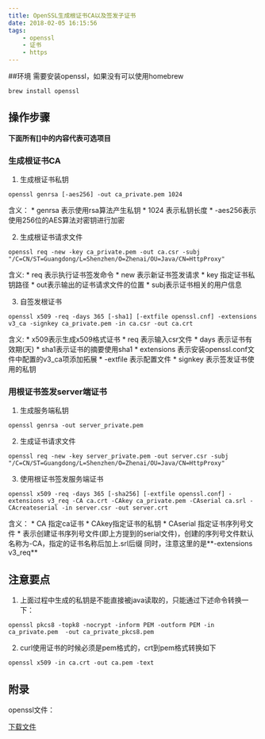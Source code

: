 ```yaml
---
title: OpenSSL生成根证书CA以及签发子证书
date: 2018-02-05 16:15:56
tags:
	- openssl
	- 证书
	- https
---
```


<!-- more -->

##环境
需要安装openssl，如果没有可以使用homebrew
```
brew install openssl
```

## 操作步骤
**下面所有[]中的内容代表可选项目**
### 生成根证书CA
1. 生成根证书私钥
```
openssl genrsa [-aes256] -out ca_private.pem 1024
```
含义：
	* genrsa 表示使用rsa算法产生私钥
	* 1024 表示私钥长度
	* -aes256表示使用256位的AES算法对密钥进行加密

2. 生成根证书请求文件
```
openssl req -new -key ca_private.pem -out ca.csr -subj "/C=CN/ST=Guangdong/L=Shenzhen/O=Zhenai/OU=Java/CN=HttpProxy"
```
含义:
	* req 表示执行证书签发命令
	* new 表示新证书签发请求
	* key 指定证书私钥路径
	* out表示输出的证书请求文件的位置
	* subj表示证书相关的用户信息

3. 自签发根证书
```
openssl x509 -req -days 365 [-sha1] [-extfile openssl.cnf] -extensions v3_ca -signkey ca_private.pem -in ca.csr -out ca.crt
```
含义:
	* x509表示生成x509格式证书
	* req 表示输入csr文件
	* days 表示证书有效期(天)
	* sha1表示证书的摘要使用sha1
	* extensions 表示安装openssl.conf文件中配置的v3_ca项添加拓展
	* -extfile 表示配置文件
	* signkey 表示签发证书使用的私钥

### 用根证书签发server端证书
1. 生成服务端私钥
```
openssl genrsa -out server_private.pem
```

2. 生成证书请求文件
```
openssl req -new -key server_private.pem -out server.csr -subj "/C=CN/ST=Guangdong/L=Shenzhen/O=Zhenai/OU=Java/CN=HttpProxy"
```

3. 使用根证书签发服务端证书
```
openssl x509 -req -days 365 [-sha256] [-extfile openssl.conf] -extensions v3_req -CA ca.crt -CAkey ca_private.pem -CAserial ca.srl -CAcreateserial -in server.csr -out server.crt
```
含义：
	* CA 指定ca证书
	* CAkey指定证书的私钥
	* CAserial 指定证书序列号文件
	* 表示创建证书序列号文件(即上方提到的serial文件)，创建的序列号文件默认名称为-CA，指定的证书名称后加上.srl后缀
同时，注意这里的是**-extensions v3_req** 


## 注意要点
1. 上面过程中生成的私钥是不能直接被java读取的，只能通过下述命令转换一下：
```
openssl pkcs8 -topk8 -nocrypt -inform PEM -outform PEM -in ca_private.pem  -out ca_private_pkcs8.pem
```

2. curl使用证书的时候必须是pem格式的，crt到pem格式转换如下
```
openssl x509 -in ca.crt -out ca.pem -text
```

## 附录
openssl文件：

[下载文件](/assets/file/openssl.conf)
